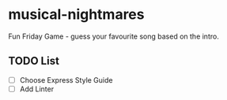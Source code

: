 # musical-nightmares
Fun Friday Game - guess your favourite song based on the intro.

## TODO List
- [ ] Choose Express Style Guide
- [ ] Add Linter
